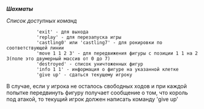 ***Шахматы***

*Список доступных команд*

               'exit' - для выхода
               'replay' - для перезапуска игры
               'castling0' или 'castling7' - для рокировки по соответствующей линии
               'move 1 1 2 3' - для передвижения фигуры с позиции 1 1 на 2 3(поле это двумерный массив от 0 до 7)
               'destroyed' - список уничтоженных фигур
               'info 1 1' - информация о фигуре на указанной клетке
               'give up' - сдаться текущему игроку

В случае, если у игрока не осталось свободных ходов и при каждой попытке передвинуть фигуру получает сообщение о том, что король под атакой, то текущий игрок должен написать команду 'give up'